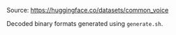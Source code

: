 Source: https://huggingface.co/datasets/common_voice

Decoded binary formats generated using `generate.sh`.
